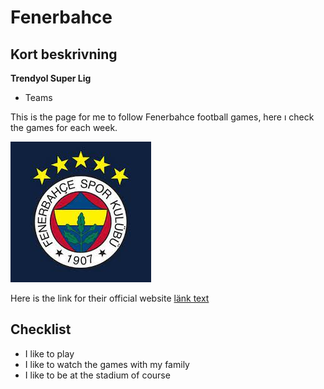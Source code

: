 # Fenerbahce

## Kort beskrivning

**Trendyol Super Lig**

* Teams

This is the page for me to follow Fenerbahce football games, here ı check the games for each week.

![Logo of Fenerbahce](fenerbahce.png)

Here is the link for their official website 
[länk text](https://www.fenerbahce.org)

## Checklist

- I like to play 
- I like to watch the games with my family 
- I like to be at the stadium of course
